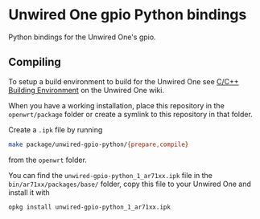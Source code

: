 # Unwired One gpio Python bindings

Python bindings for the Unwired One's gpio.

## Compiling

To setup a build environment to build for the Unwired One see [C/C++ Building Environment][2] on the Unwired One wiki.

When you have a working installation, place this repository in the `openwrt/package` folder or create a symlink to this repository in that folder.

Create a `.ipk` file by running

```bash
make package/unwired-gpio-python/{prepare,compile}
```

from the `openwrt` folder.

You can find the `unwired-gpio-python_1_ar71xx.ipk` file in the `bin/ar71xx/packages/base/` folder, copy this file to your Unwired One and install it with

```bash
opkg install unwired-gpio-python_1_ar71xx.ipk
```


[2]: http://www.unwireddevices.com/wiki/index.php/C/C%2B%2B_Building_Environment
